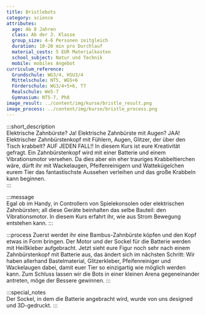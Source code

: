 ```yaml
---
title: Bristlebots
category: science
attributes:
  age: Ab 8 Jahren
  class: Ab der 3. Klasse
  group_size: 4-6 Personen zeitgleich
  duration: 10-20 min pro Durchlauf
  material_costs: 5 EUR Materialkosten
  school_subject: Natur und Technik
  mobile: mobiles Angebot
curriculum_reference:
  Grundschule: WG3/4, HSU3/4  
  Mittelschule: NT5, WG5+6  
  Förderschule: WG3/4+5+6, T7   
  Realschule: We5-7
  Gymnasium: NT5-7, Ph8
image_result: ../content/img/kurse/bristle_result.png
image_process: ../content/img/kurse/bristle_process.png
---
```

:::short_description  
Elektrische Zahnbürste? Ja! Elektrische Zahnbürste mit Augen? JAA! Elektrischer Zahnbürstenkopf mit Fühlern, Augen, Glitzer, der über den Tisch krabbelt? AUF JEDEN FALL!! In diesem Kurs ist eure Kreativität gefragt. Ein Zahnbürstenkopf wird mit einer Batterie und einem Vibrationsmotor versehen. Da dies aber ein eher trauriges Krabbeltierchen wäre, dürft ihr mit Wackelaugen, Pfeifenreinigern und Wattekügelchen eurem Tier das fantastischste Aussehen verleihen und das große Krabbeln kann beginnen.  
:::

:::message  
Egal ob im Handy, in Controllern von Spielekonsolen oder elektrischen Zahnbürsten; all diese Geräte beinhalten das selbe Bauteil: den Vibrationsmotor. In diesem Kurs erfahrt ihr, wie aus Strom Bewegung entstehen kann.
:::  

:::process
Zuerst werdet ihr eine Bambus-Zahnbürste köpfen und den Kopf etwas in Form bringen. Der Motor und der Sockel für die Batterie werden mit Heißkleber aufgebracht. Jetzt sieht eure Figur noch sehr nach einem Zahnbürstenkopf mit Batterie aus, das ändert sich im nächsten Schritt: Wir haben allerhand Bastelmaterial, Glitzerkleber, Pfeifenreiniger und Wackelaugen dabei, damit euer Tier so einzigartig wie möglich werden kann. Zum Schluss lassen wir die Bots in einer kleinen Arena gegeneinander antreten, möge der Bessere gewinnen.
:::

:::special_notes  
Der Sockel, in dem die Batterie angebracht wird, wurde von uns designed und 3D-gedruckt.
:::
